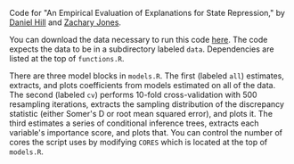 Code for "An Empirical Evaluation of Explanations for State Repression," by [Daniel Hill](http://myweb.fsu.edu/dwh06c/) and [Zachary Jones](http://zmjones.com).

You can download the data necessary to run this code [here](http://zmjones.com/static/data/eeesr_data.zip). The code expects the data to be in a subdirectory labeled `data`. Dependencies are listed at the top of `functions.R`.

There are three model blocks in `models.R`. The first (labeled `all`) estimates, extracts, and plots coefficients from models estimated on all of the data. The second (labeled `cv`) performs 10-fold cross-validation with 500 resampling iterations, extracts the sampling distribution of the discrepancy statistic (either Somer's D or root mean squared error), and plots it. The third estimates a series of conditional inference trees, extracts each variable's importance score, and plots that. You can control the number of cores the script uses by modifying `CORES` which is located at the top of `models.R`.
